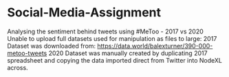 # Social-Media-Assignment
Analysing the sentiment behind tweets using #MeToo - 2017 vs 2020
Unable to upload full datasets used for manipulation as files to large:
2017 Dataset was downloaded from: https://data.world/balexturner/390-000-metoo-tweets
2020 Dataset was manually created by duplicating 2017 spreadsheet and copying the data imported direct from Twitter into NodeXL across.
